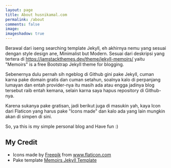 ```yaml
---
layout: page
title: About husnikamal.com
permalink: /about
comments: false
image: 
imageshadow: true
---
```


Berawal dari iseng searching template Jekyll, eh akhirnya nemu yang sesuai dengan style design ane, Minimalist but Modern. Sesuai dari deskripsi yang tertera di <a target="_blank" href="https://jamstackthemes.dev/theme/jekyll-memoirs/">https://jamstackthemes.dev/theme/jekyll-memoirs/</a> yaitu "Memoirs" is a free Bootstrap Jekyll theme for blogging.

Sebenernya dulu pernah sih ngeblog di Github gini pake Jekyll, cuman karna pake domain gratis dan cuman setahun, soalnya kalo di perpanjang lumayan dan entah provider-nya itu masih ada atau engga jadinya blog tersebut raib entah kemana, selain karna saya hapus repository di Github-nya.

Karena sukanya pake gratisan, jadi berikut juga di masukin yah, kaya Icon dari Flaticon yang harus pake "Icons made" dan kalo ada yang lain mungkin akan di simpen di sini.

So, ya this is my simple personal blog and Have fun :)

<h2>My Credit</h2>
<ul>
<li>
Icons made by <a href="https://www.flaticon.com/authors/freepik" title="Freepik">Freepik</a> from <a href="https://www.flaticon.com/" title="Flaticon"> www.flaticon.com</a>
</li>  
<li>
Pake template <a target="_blank" href="https://bootstrapstarter.com/bootstrap-templates/jekyll-theme-memoirs/">Memoirs Jekyll Template </a>
</li>
</ul>

